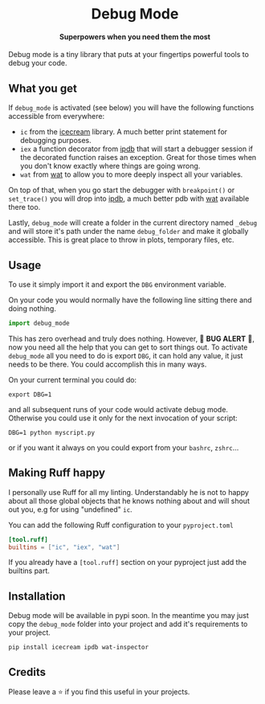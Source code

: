 <h1 align="center">
  Debug Mode
</h1> 

<h4 align="center">
  <p>Superpowers when you need them the most</p>
</h4>

Debug mode is a tiny library that puts at your fingertips powerful tools to
debug your code. 

## What you get

If `debug_mode` is activated (see below) you will have the following functions accessible
from everywhere:

- `ic` from the [icecream](https://github.com/gruns/icecream) library. A much
better print statement for debugging purposes.
- `iex` a function decorator from [ipdb](https://github.com/gotcha/ipdb) that
will start a debugger session if the decorated function raises an exception.
Great for those times when you don't know exactly where things are going wrong.
- `wat` from [wat](https://github.com/igrek51/wat) to allow you to more deeply
inspect all your variables.

On top of that, when you go start the debugger with `breakpoint()` or
`set_trace()` you will drop into [ipdb](https://github.com/gotcha/ipdb), a much
better pdb with [wat](https://github.com/igrek51/wat) available there too.

Lastly, `debug_mode` will create a folder in the current directory named
`_debug` and will store it's path under the name `debug_folder` and make it
globally accessible. This is great place to throw in plots, temporary files,
etc.

## Usage

To use it simply import it and export the `DBG` environment variable.

On your code you would normally have the following line sitting there and doing
nothing. 

```python
import debug_mode
```

This has zero overhead and truly does nothing. However, 🐛 __BUG ALERT__ 🐛, now
you need all the help that you can get to sort things out. To activate
`debug_mode` all you need to do is export `DBG`, it can hold any value, it just
needs to be there. You could accomplish this in many ways. 

On your current terminal you could do:
```
export DBG=1
```

and all subsequent runs of your code would activate debug mode. Otherwise you
could use it only for the next invocation of your script:

```
DBG=1 python myscript.py
```

or if you want it always on you could export from your `bashrc`, `zshrc`...


## Making Ruff happy

I personally use Ruff for all my linting. Understandably he is not to happy
about all those global objects that he knows nothing about and will shout out
you, e.g for using "undefined" `ic`.

You can add the following Ruff configuration to your `pyproject.toml`

```toml
[tool.ruff]
builtins = ["ic", "iex", "wat"]
```

If you already have a `[tool.ruff]` section on your pyproject just add the
builtins part.

## Installation

Debug mode will be available in pypi soon. In the meantime you may just copy
the `debug_mode` folder into your project and add it's requirements to your
project.

```
pip install icecream ipdb wat-inspector
```

## Credits

Please leave a ⭐ if you find this useful in your projects.
